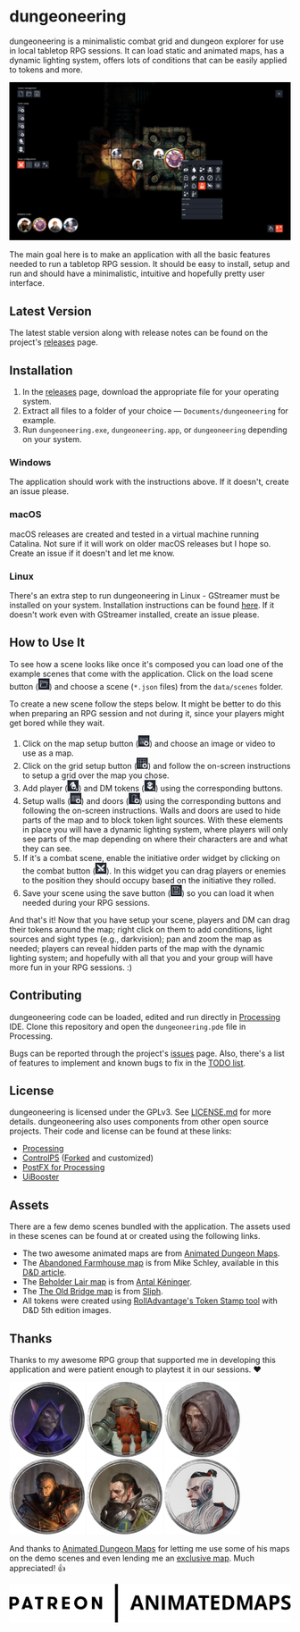 # dungeoneering
dungeoneering is a minimalistic combat grid and dungeon explorer for use in local tabletop RPG sessions. It can load static and animated maps, has a dynamic lighting system, offers lots of conditions that can be easily applied to tokens and more.

![dungeoneering screenshot](images/screenshot.png "dungeoneering screenshot")

The main goal here is to make an application with all the basic features needed to run a tabletop RPG session. It should be easy to install, setup and run and should have a minimalistic, intuitive and hopefully pretty user interface.



## Latest Version

The latest stable version along with release notes can be found on the project's [releases](https://github.com/luiscastilho/dungeoneering/releases) page.



## Installation

1. In the [releases](https://github.com/luiscastilho/dungeoneering/releases) page, download the appropriate file for your operating system.
2. Extract all files to a folder of your choice — `Documents/dungeoneering` for example.
3. Run `dungeoneering.exe`, `dungeoneering.app`, or `dungeoneering` depending on your system.

### Windows

The application should work with the instructions above. If it doesn't, create an issue please.

### macOS

macOS releases are created and tested in a virtual machine running Catalina. Not sure if it will work on older macOS releases but I hope so. Create an issue if it doesn't and let me know.

### Linux

There's an extra step to run dungeoneering in Linux - GStreamer must be installed on your system. Installation instructions can be found [here](https://gstreamer.freedesktop.org/documentation/installing/on-linux.html). If it doesn't work even with GStreamer installed, create an issue please.



## How to Use It

To see how a scene looks like once it's composed you can load one of the example scenes that come with the application. Click on the load scene button ([<img src="../dungeoneering/data/icons/app/load_idle.png" width="20" height="20" alt="load scene icon" title="load scene icon">](#how-to-use-it)) and choose a scene (`*.json` files) from the `data/scenes` folder.

To create a new scene follow the steps below. It might be better to do this when preparing an RPG session and not during it, since your players might get bored while they wait.

1. Click on the map setup button ([<img src="../dungeoneering/data/icons/scene/setup/map_idle.png" width="20" height="20" alt="map setup icon" title="map setup icon">](#how-to-use-it)) and choose an image or video to use as a map.
2. Click on the grid setup button ([<img src="../dungeoneering/data/icons/scene/setup/grid_idle.png" width="20" height="20" alt="grid setup icon" title="grid setup icon">](#how-to-use-it)) and follow the on-screen instructions to setup a grid over the map you chose.
3. Add player ([<img src="../dungeoneering/data/icons/scene/setup/hero_idle.png" width="20" height="20" alt="add player token icon" title="add player token icon">](#how-to-use-it)) and DM tokens ([<img src="../dungeoneering/data/icons/scene/setup/monster_idle.png" width="20" height="20" alt="add DM token icon" title="add DM token icon">](#how-to-use-it)) using the corresponding buttons.
4. Setup walls ([<img src="../dungeoneering/data/icons/scene/setup/wall_idle.png" width="20" height="20" alt="walls setup icon" title="walls setup icon">](#how-to-use-it)) and doors ([<img src="../dungeoneering/data/icons/scene/setup/door_idle.png" width="20" height="20" alt="doors setup icon" title="doors setup icon">](#how-to-use-it)) using the corresponding buttons and following the on-screen instructions. Walls and doors are used to hide parts of the map and to block token light sources. With these elements in place you will have a dynamic lighting system, where players will only see parts of the map depending on where their characters are and what they can see.
5. If it's a combat scene, enable the initiative order widget by clicking on the combat button ([<img src="../dungeoneering/data/icons/scene/config/combat_idle.png" width="20" height="20" alt="combat icon" title="combat icon">](#how-to-use-it)). In this widget you can drag players or enemies to the position they should occupy based on the initiative they rolled.
6. Save your scene using the save button ([<img src="../dungeoneering/data/icons/app/save_idle.png" width="20" height="20" alt="save scene icon" title="save scene icon">](#how-to-use-it)) so you can load it when needed during your RPG sessions.

And that's it! Now that you have setup your scene, players and DM can drag their tokens around the map; right click on them to add conditions, light sources and sight types (e.g., darkvision); pan and zoom the map as needed; players can reveal hidden parts of the map with the dynamic lighting system; and hopefully with all that you and your group will have more fun in your RPG sessions. :)



## Contributing

dungeoneering code can be loaded, edited and run directly in [Processing](https://processing.org/) IDE. Clone this repository and open the `dungeoneering.pde` file in Processing.

Bugs can be reported through the project's [issues](https://github.com/luiscastilho/dungeoneering/issues) page. Also, there's a list of features to implement and known bugs to fix in the [TODO list](TODO.md).



## License

dungeoneering is licensed under the GPLv3. See [LICENSE.md](../LICENSE.md) for more details. dungeoneering also uses components from other open source projects. Their code and license can be found at these links:

- [Processing](https://github.com/processing/processing)
- [ControlP5](https://github.com/sojamo/controlp5) ([Forked](https://github.com/luiscastilho/controlp5) and customized)
- [PostFX for Processing](https://github.com/cansik/processing-postfx)
- [UiBooster](https://github.com/Milchreis/uibooster-for-processing)



## Assets

There are a few demo scenes bundled with the application. The assets used in these scenes can be found at or created using the following links.

- The two awesome animated maps are from [Animated Dungeon Maps](https://www.patreon.com/animatedmaps "Animated Dungeon Maps Patreon page").
- The [Abandoned Farmhouse map](../dungeoneering/data/maps/Static-AbandonedFarmhouse.jpg) is from Mike Schley, available in this [D&D article](https://dnd.wizards.com/articles/features/schley-stack "D&D Schley Stack article").
- The [Beholder Lair map](../dungeoneering/data/maps/Static-BeholderLair.jpg) is from [Antal Kéninger](https://www.artstation.com/kena "Antal Kéninger ArtStation profile").
- The [The Old Bridge map](../dungeoneering/data/maps/Static-TheOldBridge.jpg) is from [Sliph](https://www.patreon.com/sliph "Sliph Patreon").
- All tokens were created using [RollAdvantage's Token Stamp tool](https://rolladvantage.com/tokenstamp/ "Token Stamp tool") with D&D 5th edition images.



## Thanks

Thanks to my awesome RPG group that supported me in developing this application and were patient enough to playtest it in our sessions. :heart:

[![Claw token](images/playtesters/claw.png "Claw, Tabaxi Sorcerer (Wild Magic)")](#thanks)
[![Gruk token](images/playtesters/gruk.png "Gruk, Dwarf Fighter (Eldritch Knight)")](#thanks)
[![Labard token](images/playtesters/labard.png "Labard, Halfling Rogue (Assassin)")](#thanks)
[![Lander token](images/playtesters/lander.png "Lander, Human Cleric (Forge Domain)")](#thanks)
[![Naven token](images/playtesters/naven.png "Naven, Half-Elf Paladin (Oath of the Ancients)")](#thanks)
[![Sora token](images/playtesters/sora.png "Sora, Human Monk (Way of the Long Death)")](#thanks)

And thanks to [Animated Dungeon Maps](https://www.patreon.com/animatedmaps "Animated Dungeon Maps Patreon page") for letting me use some of his maps on the demo scenes and even lending me an [exclusive map](../dungeoneering/data/maps/Animated-SwordCoast.mp4). Much appreciated! :+1:

[![](images/logos/animated-dungeon-maps.png)](https://www.patreon.com/animatedmaps "Animated Dungeon Maps Patreon page")
